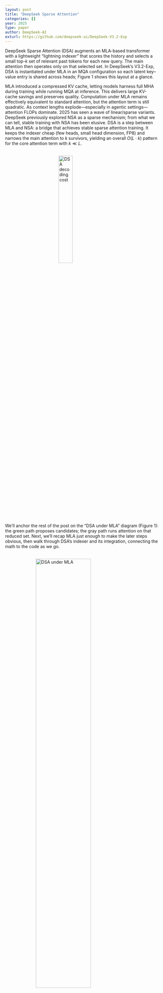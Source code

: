 ```yaml
---
layout: post
title: "DeepSeek Sparse Attention"
categories: []
year: 2025
type: paper
author: DeepSeek-AI
exturl: https://github.com/deepseek-ai/DeepSeek-V3.2-Exp
---
```

DeepSeek Sparse Attention (DSA) augments an MLA-based transformer with a lightweight “lightning indexer” that scores the history and selects a small top-$k$ set of relevant past tokens for each new query. The main attention then operates only on that selected set. In DeepSeek’s V3.2-Exp, DSA is instantiated under MLA in an MQA configuration so each latent key–value entry is shared across heads; Figure 1 shows this layout at a glance.

MLA introduced a compressed KV cache, letting models harness full MHA during training while running MQA at inference. This delivers large KV-cache savings and preserves quality. Computation under MLA remains effectively equivalent to standard attention, but the attention term is still quadratic. As context lengths explode—especially in agentic settings—attention FLOPs dominate. 2025 has seen a wave of linear/sparse variants. DeepSeek previously explored NSA as a sparse mechanism; from what we can tell, stable training with NSA has been elusive. DSA is a step between MLA and NSA: a bridge that achieves stable sparse attention training. It keeps the indexer cheap (few heads, small head dimension, FP8) and narrows the main attention to $k$ survivors, yielding an overall $O(L\cdot k)$ pattern for the core attention term with $k \ll L$.

<img src="/images/dsacost.png" alt="DSA decoding cost" style="width: 30%; height: auto; display: block; margin: 2rem auto;" />


We’ll anchor the rest of the post on the “DSA under MLA” diagram (Figure 1): the green path proposes candidates; the gray path runs attention on that reduced set. Next, we’ll recap MLA just enough to make the later steps obvious, then walk through DSA’s indexer and its integration, connecting the math to the code as we go.

<img src="/images/dsa.png" alt="DSA under MLA" style="width: 60%; height: auto; display: block; margin: 2rem auto;" />

The green path is the indexer producing scores and the “Top-$k$ Selector”; the gray path is the core attention that consumes only the selected latent KV entries inside MLA. Keep that mental picture: a fast, compact search stage that gates a standard attention stage.

### MLA

We enter the block with hidden states $x \in \mathbb{R}^{B \times S \times d_{\text{model}}}$. MLA factorizes queries and keys into two complementary channels: a **no-RoPE** (NoPE) latent channel and a **RoPE** channel that carries positional phase. Values live with the latent channel.

First, we produce the KV preactivations via the “A” projections, then split the KV path into a **latent KV** and a **RoPE key**

$$
\tilde{k}^{A} = xW^{KV}_{A} \in \mathbb{R}^{B \times S \times (d_C + d_{\text{RoPE}})}
$$
$$
\tilde{k}^{A} \Rightarrow
{c^{KV} \in \mathbb{R}^{B \times S \times d_C}}
\oplus
{k^{R} \in \mathbb{R}^{B \times S \times d_{\text{RoPE}}}}
$$

```python
# x: (B, S, d_model)
kvA = wkv_a(x)               # (B, S, d_C + d_RoPE)
cKV, kR = torch.split(kvA, [d_C, d_RoPE], dim=-1)  # (B,S,d_C), (B,S,d_RoPE)
```

Here, $d_C=\texttt{kv\_lora\_rank}$ is the latent KV rank and $d_{\text{RoPE}}=\texttt{qk\_rope\_head\_dim}$ is the head dimension of the decoupled RoPE key. The latent path is normalized and RoPE path gets positional information.

$$
c^{KV} \leftarrow \mathrm{RMSNorm}(c^{KV})
\qquad
k^{R} \leftarrow \mathrm{RoPE}(k^{R})
$$

```python
cKV = kv_norm(cKV)
kR = apply_rotary_emb(kR, freqs_cis)   # (B,S,d_RoPE)
```

These make up our cache, with exactly two per-token tensors: the compact content latent $c^{KV}$ and the decoupled positional key $k^{R}$

```python
kv_cache[:, start_pos:end_pos, :] = cKV  # (B, S, d_C)
pe_cache[:, start_pos:end_pos, :] = kR   # (B, S, d_RoPE)
```

On the query side, we apply a low-rank projection, followed by normalization, to retrieve compressed latents (later reused for lightning index)

$$
c^Q = \mathrm{RMSNorm}(xW^{Q}_{A}) \in \mathbb{R}^{B \times S \times d_Q}
$$

```python
# x: (B, S, d_model)
cQ  = q_norm(wq_a(x))        # (B, S, d_Q)
```

Here, $d_Q=\texttt{q\_lora\_rank}$ is the compressed query rank. We form per-head queries by a second “B” projection from $c^Q$, split into **no-RoPE** and **RoPE** subspaces. RoPE is applied only to the RoPE slice:

$$
\begin{aligned}
q = c^Q W^{Q}_{B}
\Rightarrow
\big(q^{A} \in \mathbb{R}^{B \times S \times H \times d_{\text{NoPE}}},
q^{R} \in \mathbb{R}^{B \times S \times H \times d_{\text{RoPE}}}\big),
\end{aligned}
$$

$$
q^{R} \leftarrow \mathrm{RoPE}(q^{R})
$$

```python
# project to heads, then split
q_full = wq_b(cQ).view(B, S, H, d_NoPE + d_RoPE)
qA, qR = torch.split(q_full, [d_NoPE, d_RoPE], dim=-1)  # (B,S,H,d_NoPE), (B,S,H,d_RoPE)
qR = apply_rotary_emb(qR, freqs_cis)      
```

Here, $d_{\text{NoPE}}=\texttt{qk\_nope\_head\_dim}$ is the query-key head dimension without positional information, together $\texttt{qk\_head\_dim}= \texttt{qk\_nope\_head\_dim} + \texttt{qk\_rope\_head\_dim}$ they make up the QK head dimension.

---

We want attention scores between queries $\langle q^{A}, q^{R} \rangle$ and keys $\langle c^{KV}, k^{R} \rangle$. A key component of MLA is to never materialize full per-head keys for the entire history. Instead, we keep a compact per-token latent $c^{KV}_t \in \mathbb{R}^{d_C}$ and a per-token RoPE key $k^R_t \in \mathbb{R}^{d_{\text{RoPE}}}$, and we transform the query once so it can score directly against those caches. 

Consider what a standard no-RoPE key would be for head $h$ at time $t$ if we did materialize it. Let $W_K \in \mathbb{R}^{d_{\text{NoPE}} \times d_C}$ denote the key block from the up-projection $W^{KV}_B$. The per-token latent is $c^{KV}_t \in \mathbb{R}^{d_C}$. The materialized key would be

$$
k^{\text{NoPE}}_{t} = W_Kc^{KV}_t \in \mathbb{R}^{d_{\text{NoPE}}}.
$$

The corresponding no-RoPE score contribution is

$$
\langle q^{C}, k^{\text{noPE}}_{t} \rangle
= q^{C\top} (W_K c^{KV}_t)
= (W_K^\top q^{C})^\top c^{KV}_t.
$$

This shows the algebraic trick: instead of forming $k^{\text{NoPE}}_{t}$ for all past tokens, map the query once

$$
\tilde{q} = W_K^\top q^{C} \in \mathbb{R}^{d_C}
$$

and then take a dot with each cached $c^{KV}_t$. In code this transformation comes across as a bit odd at first, but it's nothing more than a bit of reshaping. We reshape the up-projection into per-head blocks and use the first $d_{\text{NoPE}}$ rows as $W_K$, transposed inside an einsum:

```python
# wkv_b: view as (H, d_NoPE + d_V, d_C); take key rows per head
wkv_b = wkv_b_weight.view(H, d_NoPE + d_V, d_C)

# qA: (B, 1, H, d_NoPE)
q_lat = torch.einsum("bshd,hdc->bshc", qA, wkv_b[:, :d_NoPE])  # (B, 1, H, d_C) = W_K^T q^C
```

Scores are then the sum of two cache dot products: one in latent space using $\tilde{q}$ against $c^{KV}_{\le t}$, and one in the RoPE space using $q^R$ against $k^R_{\le t}$. Both produce $(B, 1, H, t)$ and are added before the softmax scale:

```python
scores = (
    torch.einsum("bshc,btc->bsht", q_lat, kv_cache[:, :t_end]) +  # latent: \tilde{q}^T c^{KV}_t
    torch.einsum("bshr,btr->bsht", qR,    pe_cache[:, :t_end])    # RoPE:  q^R · k^R_t
) * softmax_scale
```

Conceptually this is $\langle q^C, c^ {KV} \rangle + \langle q^R, k^R \rangle$, i.e., MLA’s decomposed $QK$. Following softmax, we aggregate **values in latent space** using the same $c^{KV}$ cache. This keeps the heavy sum in the compact dimension $d_C$:

```python
attn  = scores.softmax(dim=-1)                                   # (B, 1, H, t)
x_lat = torch.einsum("bsht,btc->bshc", attn, kv_cache[:, :t_end])  # (B, 1, H, d_C)
```

Finally, we expand from latent to the value head dimension $d_V$ with the value block of the same up-projection $W^{KV}_B$ and project back to model space:

```python
# value rows are the last d_V per head
x_head = torch.einsum("bshc,hdc->bshd", x_lat, wkv_b[:, -d_V:])  # (B, 1, H, d_V)
x_out  = wo(x_head.flatten(2))                                   # (B, 1, d_model)
```

Read this as two coordinated changes of basis: once on the query for scoring keys $W_K^\top q^C$ and once on the latent values after weighting $x_{\text{lat}} W_V$. This latent trick avoids ever constructing full per-head keys for the history while keeping the math identical to standard attention.

### DSA

MLA gives us compact per-token caches $c^{KV}_t \in \mathbb{R}^{d_C}$ and $k^R_t \in \mathbb{R}^{d_{\text{RoPE}}}$, and a decode path that avoids materializing full keys. What we haven’t changed is *how many* past tokens we touch at each step: all $t$ of them. The lightning indexer adds a fast, low-dimensional *search* stage that scores the entire history in a tiny head space and proposes a top-$k$ candidate set for the main attention. We can think of this as a learned k-NN over a compact metric space in FP8. 

The indexer builds its own compact space with $H_I = \texttt{index\_n\_heads}$ small heads of width $d_I \texttt{index\_head\_dim}$ that is smaller (e.g. 64 and 128) than core attention. The **query path is per-head**, the **key path is per-token**. Both share the same RoPE alignment.

Starting from the compressed query activations $c^Q \in \mathbb{R}^{B \times S \times d_Q}$ we already produced in MLA. Project to the indexer head space and split into NoPE and RoPE slices:

   $$
   q^{\text{idx}} = c^Q W^{Q,\text{idx}}_B \in \mathbb{R}^{B \times S \times H_I \times \big(d_{I,\text{NoPE}} + d_{I,\text{RoPE}}\big)}
   $$
Split and apply RoPE only to the RoPE slice:

   $$
   q^{\text{idx}}_{\text{NoPE}},\quad q^{\text{idx}}_{\text{RoPE}},\qquad
   \hat{q}^{\text{idx}}_{\text{RoPE}} = \mathrm{RoPE}\big(q^{\text{idx}}_{\text{RoPE}}\big)
   $$

Concatenate back to per-head $d_I = d_{I,\text{NoPE}} + d_{I,\text{RoPE}}$:

   $$
   q^{\text{mix}} = \mathrm{concat}\big(q^{\text{idx}}_{\text{NoPE}},\ \hat{q}^{\text{idx}}_{\text{RoPE}}\big)
   \in \mathbb{R}^{B \times S \times H_I \times d_I}
   $$

```python
q_idx = wq_b_index(cQ).view(B, S, H_I, dI_NoPE + dI_RoPE)   # (B,S,H_I,·)
qI_nope, qI_rope = torch.split(q_idx, [dI_NoPE, dI_RoPE], dim=-1)
qI_rope = apply_rotary_emb(qI_rope, freqs_cis)
q_mix = torch.cat([qI_nope, qI_rope], dim=-1)                # (B,S,H_I,d_I)
```

Decorrelate and balance features with a Walsh–Hadamard rotate
   $$
   q_{\text{rot}} = \mathrm{Hadamard}\big(q^{\text{mix}}\big)
   \in \mathbb{R}^{B \times S \times H_I \times d_I}
   $$

Think of this as producing head-wise search vectors that are well-conditioned for low-precision GEMMs. The same process is repeated for the keys, but we only use a single head; MQA style, producing

$$
\vdots
$$
   $$
   k_{\text{rot}} = \mathrm{Hadamard}\big(k^{\text{mix}}\big)
   \in \mathbb{R}^{B \times S \times d_I}
   $$


The indexer runs in FP8 for both query and key activations. Past keys are cached in FP8 blocks with per-block scales, so the search can read a dense $(\text{total\_tokens} \times d_I)$ matrix without dequantizing.

$$
(q_{\mathrm{fp8}}, s_q) = \mathrm{quant8}(q^{\text{rot}}), \qquad
(k_{\mathrm{fp8}}, s_k) = \mathrm{quant8}(k^{\text{rot}})
$$

```python
q_fp8, q_scale = act_quant(q_rot)         # (B,S,H_I,d_I), (B,S,H_I,1 or blocks)
k_fp8, k_scale = act_quant(k_rot)         # (B,S,d_I),     (B,S,blocks)
k_cache[:, start:end]      = k_fp8
k_scale_cache[:, start:end]= k_scale
```

For each new query at decode ($S{=}1$), the fused kernel runs a tiled FP8 GEMM over the indexer space, then applies a simple learned reduction across the indexer heads. It’s still $O(t \cdot H_I \cdot d_I)$ per step, but the constants are small (few heads, small head dim, FP8, tight memory access).

Each indexer head produces a nonnegative similarity between the current query and every cached key in the compact space; a learned per-head weighting combines them into one scalar “index score” per past token:

$$
\text{logits}_{h,t} = q_{\mathrm{fp8},h} \cdot k_{\mathrm{fp8},t}
$$
$$
\text{logits}^{+}_{h,t} = \max\big(0,\ \text{logits}_{h,t}\big)
$$
$$
\text{score}_{t} = \sum_{h=1}^{H_I} w_h\text{logits}^{+}_{h,t}
$$
$$
\text{index\_score}_{t} = \text{score}_{t} \cdot s_k(t)
$$

* $q_{\mathrm{fp8},h} \in \mathbb{R}^{d_I}$: FP8 query for indexer head $h$ (from $q_{\text{rot}}$).
* $k_{\mathrm{fp8},t} \in \mathbb{R}^{d_I}$: FP8 key for token $t$ (from $k_{\text{rot}}$).
* $\max(0,\cdot)$: ReLU that discards negative correlations, turning each head into a positive-similarity detector.
* $w_h$: learned scalar gate (derived from the current $x$) for head $h$.
* $s_k(t)$: per-block dequant scale attached to key $t$, restoring magnitude after FP8 math.

```python
# weights derived from x to combine heads cheaply inside the kernel
q_weights = head_weight_proj(x).view(B, S, H_I) * inv_sqrt(H_I)

# fused kernel:
# (B,S,H_I,d_I) @ (B,t,d_I) → (B,S,t), with ReLU, head weighting, and k_scales applied inside
index_score = fp8_index(
    q_fp8,                     # (B,S,H_I,d_I)
    q_weights,                 # (B,S,H_I)
    k_cache[:, :t_end],        # (B,t,d_I)    FP8
    k_scale_cache[:, :t_end],  # (B,t,blocks) per-block scales
)  # → (B,S,t)
```

We then select the top-$k$ tokens along time and pass those indices to the main attention. The indexer narrows what MLA sees to $k \ll t$: you still pay an $O(t)$ pass in the compact FP8 space, but you avoid touching all $t$ entries in the expensive attention space.

That’s the DSA loop at decode: build compact FP8 search vectors, score all past tokens quickly, keep the best $k$, and let MLA’s core attention operate only on those candidates.
